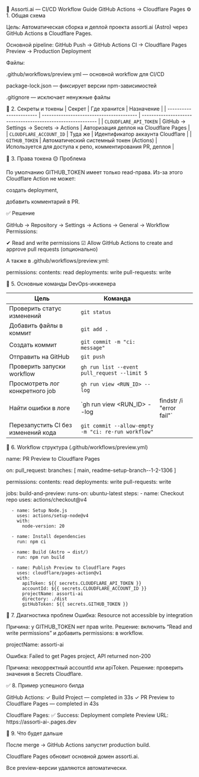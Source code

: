 🧱 Assorti.ai — CI/CD Workflow Guide
GitHub Actions → Cloudflare Pages
⚙️ 1. Общая схема

Цель:
Автоматическая сборка и деплой проекта assorti.ai (Astro) через GitHub Actions в Cloudflare Pages.

Основной pipeline:
GitHub Push → GitHub Actions CI → Cloudflare Pages Preview → Production Deployment

Файлы:

.github/workflows/preview.yml — основной workflow для CI/CD

package-lock.json — фиксирует версии npm-зависимостей

.gitignore — исключает ненужные файлы

🔑 2. Секреты и токены
| Секрет                  | Где хранится                             | Назначение                                                  |
| ----------------------- | ---------------------------------------- | ----------------------------------------------------------- |
| `CLOUDFLARE_API_TOKEN`  | GitHub → Settings → Secrets → Actions    | Авторизация деплоя на Cloudflare Pages                      |
| `CLOUDFLARE_ACCOUNT_ID` | Туда же                                  | Идентификатор аккаунта Cloudflare                           |
| `GITHUB_TOKEN`          | Автоматический системный токен (Actions) | Используется для доступа к репо, комментирования PR, деплоя |

🧩 3. Права токена
🟡 Проблема

По умолчанию GITHUB_TOKEN имеет только read-права.
Из-за этого Cloudflare Action не может:

создать deployment,

добавить комментарий в PR.

✅ Решение

GitHub → Repository → Settings → Actions → General → Workflow Permissions:

✔ Read and write permissions
☑ Allow GitHub Actions to create and approve pull requests (опционально)

А также в .github/workflows/preview.yml:

permissions:
  contents: read
  deployments: write
  pull-requests: write

🔄 5. Основные команды DevOps-инженера

| Цель                                | Команда                                             |                          |
| ----------------------------------- | --------------------------------------------------- | ------------------------ |
| Проверить статус изменений          | `git status`                                        |                          |
| Добавить файлы в коммит             | `git add .`                                         |                          |
| Создать коммит                      | `git commit -m "ci: message"`                       |                          |
| Отправить на GitHub                 | `git push`                                          |                          |
| Проверить запуски workflow          | `gh run list --event pull_request --limit 5`        |                          |
| Просмотреть лог конкретного job     | `gh run view <RUN_ID> --log`                        |                          |
| Найти ошибки в логе                 | `gh run view <RUN_ID> --log                         | findstr /i "error fail"` |
| Перезапустить CI без изменений кода | `git commit --allow-empty -m "ci: re-run workflow"` |                          |

🚀 6. Workflow структура (.github/workflows/preview.yml)

name: PR Preview to Cloudflare Pages

on:
  pull_request:
    branches: [ main, readme-setup-branch--1-2-1306 ]

permissions:
  contents: read
  deployments: write
  pull-requests: write

jobs:
  build-and-preview:
    runs-on: ubuntu-latest
    steps:
      - name: Checkout repo
        uses: actions/checkout@v4

      - name: Setup Node.js
        uses: actions/setup-node@v4
        with:
          node-version: 20

      - name: Install dependencies
        run: npm ci

      - name: Build (Astro → dist/)
        run: npm run build

      - name: Publish Preview to Cloudflare Pages
        uses: cloudflare/pages-action@v1
        with:
          apiToken: ${{ secrets.CLOUDFLARE_API_TOKEN }}
          accountId: ${{ secrets.CLOUDFLARE_ACCOUNT_ID }}
          projectName: assorti-ai
          directory: ./dist
          gitHubToken: ${{ secrets.GITHUB_TOKEN }}


🧰 7. Диагностика проблем
Ошибка:
Resource not accessible by integration

Причина: у GITHUB_TOKEN нет прав write.
Решение: включить “Read and write permissions” и добавить permissions: в workflow.

projectName: assorti-ai

Ошибка:
Failed to get Pages project, API returned non-200

Причина: некорректный accountId или apiToken.
Решение: проверить значения в Secrets Cloudflare.

✅ 8. Пример успешного билда

GitHub Actions:
✓ Build Project — completed in 33s
✓ PR Preview to Cloudflare Pages — completed in 43s

Cloudflare Pages:
✅ Success: Deployment complete
Preview URL: https://assorti-ai-<branch>.pages.dev

🧾 9. Что будет дальше

После merge → GitHub Actions запустит production build.

Cloudflare Pages обновит основной домен assorti.ai.

Все preview-версии удаляются автоматически.


